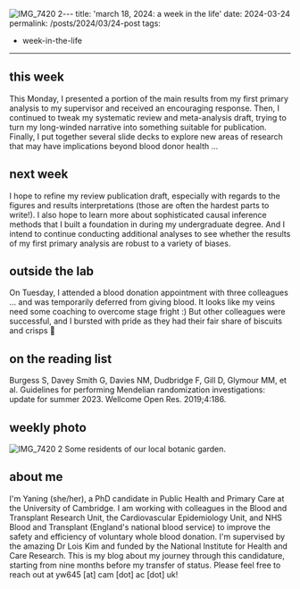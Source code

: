 ![IMG_7420 2](https://github.com/yaning-wu/yaning-wu.github.io/assets/145920710/8bfa4a1e-7665-4928-95ba-76ec073d8bac)---
title: 'march 18, 2024: a week in the life'
date: 2024-03-24
permalink: /posts/2024/03/24-post
tags:
  - week-in-the-life
---

this week
------
This Monday, I presented a portion of the main results from my first primary analysis to my supervisor and received an encouraging response. Then, I continued to tweak my systematic review and meta-analysis draft, trying to turn my long-winded narrative into something suitable for publication. Finally, I put together several slide decks to explore new areas of research that may have implications beyond blood donor health ...

next week
------
I hope to refine my review publication draft, especially with regards to the figures and results interpretations (those are often the hardest parts to write!). I also hope to learn more about sophisticated causal inference methods that I built a foundation in during my undergraduate degree. And I intend to continue conducting additional analyses to see whether the results of my first primary analysis are robust to a variety of biases. 

outside the lab
------
On Tuesday, I attended a blood donation appointment with three colleagues ... and was temporarily deferred from giving blood. It looks like my veins need some coaching to overcome stage fright :) But other colleagues were successful, and I bursted with pride as they had their fair share of biscuits and crisps 🍪

on the reading list
------
Burgess S, Davey Smith G, Davies NM, Dudbridge F, Gill D, Glymour MM, et al. Guidelines for performing Mendelian randomization investigations: update for summer 2023. Wellcome Open Res. 2019;4:186.

weekly photo
------
![IMG_7420 2](https://github.com/yaning-wu/yaning-wu.github.io/assets/145920710/6d6b0bd6-e918-497a-8330-3286c74381c1)
Some residents of our local botanic garden.

about me
------
I'm Yaning (she/her), a PhD candidate in Public Health and Primary Care at the University of Cambridge. I am working with colleagues in the Blood and Transplant Research Unit, the Cardiovascular Epidemiology Unit, and NHS Blood and Transplant (England's national blood service) to improve the safety and efficiency of voluntary whole blood donation. I'm supervised by the amazing Dr Lois Kim and funded by the National Institute for Health and Care Research. This is my blog about my journey through this candidature, starting from nine months before my transfer of status. Please feel free to reach out at yw645 [at] cam [dot] ac [dot] uk!
